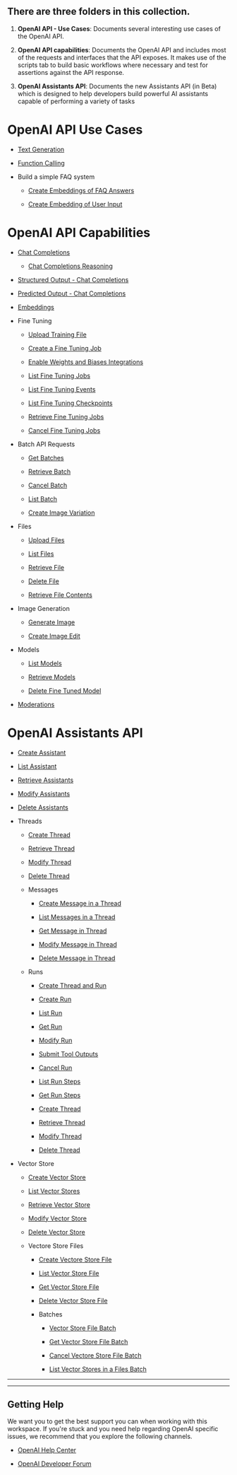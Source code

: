 **There are three folders in this collection.**
-----------------------------------------------

1.  **OpenAI API - Use Cases**: Documents several interesting use cases of the OpenAI API.

2.  **OpenAI API capabilities**: Documents the OpenAI API and includes most of the requests and interfaces that the API exposes. It makes use of the scripts tab to build basic workflows where necessary and test for assertions against the API response.

3.  **OpenAI Assistants API**: Documents the new Assistants API (in Beta) which is designed to help developers build powerful AI assistants capable of performing a variety of tasks

**OpenAI API Use Cases**
========================

-   [Text Generation](https://www.postman.com/devrel/openai/request/xqcsuot/chat-completions?action=share&source=copy-link&creator=5078742&ctx=documentation)

-   [Function Calling](https://www.postman.com/devrel/openai/request/x65tdyb/chat-completions-with-function-calling?action=share&source=copy-link&creator=5078742&ctx=documentation)

-   Build a simple FAQ system

    -   [Create Embeddings of FAQ Answers](https://www.postman.com/devrel/openai/request/tni6s2k/create-embeddings-of-faq-answers?action=share&source=copy-link&creator=5078742&ctx=documentation)

    -   [Create Embedding of User Input](https://www.postman.com/devrel/openai/request/mmo8o9u/create-embedding-of-user-input?action=share&source=copy-link&creator=5078742&ctx=documentation)

OpenAI API Capabilities
=======================

-   [Chat Completions](https://www.postman.com/devrel/openai/request/z1m5sfw/chat-completions?action=share&source=copy-link&creator=5078742&ctx=documentation)

    -   [Chat Completions Reasoning](https://www.postman.com/devrel/openai/request/9ukc9z1/chat-completions-reasoning?action=share&source=copy-link&creator=40440015&ctx=documentation)

-   [Structured Output - Chat Completions](https://www.postman.com/devrel/openai/request/ug5r387/chat-completions-text-generation?action=share&source=copy-link&creator=40440015&ctx=documentation)

-   [Predicted Output - Chat Completions](https://www.postman.com/devrel/openai/request/cvvwqox/chat-completions-text-generation?action=share&source=copy-link&creator=40440015&ctx=documentation)

-   [Embeddings](https://www.postman.com/devrel/openai/request/o51r0bp/embeddings?action=share&source=copy-link&creator=5078742&ctx=documentation)

-   Fine Tuning

    -   [Upload Training File](https://www.postman.com/devrel/openai/request/aat4yv1/upload-training-file?action=share&source=copy-link&creator=5078742&ctx=documentation)

    -   [Create a Fine Tuning Job](https://www.postman.com/devrel/openai/request/lyz6y8a/create-fine-tuning-job?action=share&source=copy-link&creator=5078742&ctx=documentation)

    -   [Enable Weights and Biases Integrations](https://www.postman.com/devrel/openai/request/ndutt0y/enable-weights-and-biases-integration?action=share&source=copy-link&creator=5078742&ctx=documentation)

    -   [List Fine Tuning Jobs](https://www.postman.com/devrel/openai/request/l2zxkvt/list-fine-tuning-jobs?action=share&source=copy-link&creator=5078742&ctx=documentation)

    -   [List Fine Tuning Events](https://www.postman.com/devrel/openai/request/fp95wua/list-fine-tuning-events?action=share&source=copy-link&creator=5078742&ctx=documentation)

    -   [List Fine Tuning Checkpoints](https://www.postman.com/devrel/openai/request/33whmks/list-fine-tuning-checkpoints?action=share&source=copy-link&creator=5078742&ctx=documentation)

    -   [Retrieve Fine Tuning Jobs](https://www.postman.com/devrel/openai/request/kbdjtu8/retrieve-fine-tuning-jobs?action=share&source=copy-link&creator=5078742&ctx=documentation)

    -   [Cancel Fine Tuning Jobs](https://www.postman.com/devrel/openai/request/q0quai9/cancel-fine-tuning-jobs?action=share&source=copy-link&creator=5078742&ctx=documentation)

-   Batch API Requests

    -   [Get Batches](https://www.postman.com/devrel/openai/request/usyj5nr/get-batches?action=share&source=copy-link&creator=5078742&ctx=documentation)

    -   [Retrieve Batch](https://www.postman.com/devrel/openai/request/0toz44d/retrieve-batch?action=share&source=copy-link&creator=5078742&ctx=documentation)

    -   [Cancel Batch](https://www.postman.com/devrel/openai/request/c9zmbrq/cancel-batch?action=share&source=copy-link&creator=5078742&ctx=documentation)

    -   [List Batch](https://www.postman.com/devrel/openai/request/ayowh6p/list-batch?action=share&source=copy-link&creator=5078742&ctx=documentation)

    -   [Create Image Variation](https://www.postman.com/devrel/openai/request/6ffvuh8/create-image-variation?action=share&source=copy-link&creator=5078742&ctx=documentation)

-   Files

    -   [Upload Files](https://www.postman.com/devrel/openai/request/rixfdg5/upload-files?action=share&source=copy-link&creator=5078742&ctx=documentation)

    -   [List Files](https://www.postman.com/devrel/openai/request/xgnko2p/list-files?action=share&source=copy-link&creator=5078742&ctx=documentation)

    -   [Retrieve File](https://www.postman.com/devrel/openai/request/1e1ogge/retrieve-file?action=share&source=copy-link&creator=5078742&ctx=documentation)

    -   [Delete File](https://www.postman.com/devrel/openai/request/e4ogrmh/delete-file?action=share&source=copy-link&creator=5078742&ctx=documentation)

    -   [Retrieve File Contents](https://www.postman.com/devrel/openai/request/seq7fpr/retrieve-file-contents?action=share&source=copy-link&creator=5078742&ctx=documentation)

-   Image Generation

    -   [Generate Image](https://www.postman.com/devrel/openai/request/riub8s3/generate-image?action=share&source=copy-link&creator=5078742&ctx=documentation)

    -   [Create Image Edit](https://www.postman.com/devrel/openai/request/8c7f7d8/create-image-edit?action=share&source=copy-link&creator=5078742&ctx=documentation)

-   Models

    -   [List Models](https://www.postman.com/devrel/openai/request/1p8b6v6/list-models?action=share&source=copy-link&creator=5078742&ctx=documentation)

    -   [Retrieve Models](https://www.postman.com/devrel/openai/request/ns0dwtr/retrieve-models?action=share&source=copy-link&creator=5078742&ctx=documentation)

    -   [Delete Fine Tuned Model](https://www.postman.com/devrel/openai/request/0ketmr9/delete-fine-tuned-model?action=share&source=copy-link&creator=5078742&ctx=documentation)

-   [Moderations](https://www.postman.com/devrel/openai/request/6quoxk9/moderations?action=share&source=copy-link&creator=5078742&ctx=documentation)

OpenAI Assistants API
=====================

-   [Create Assistant](https://www.postman.com/devrel/openai/request/clib2ud/create-assistant?action=share&source=copy-link&creator=5078742&ctx=documentation)

-   [List Assistant](https://www.postman.com/devrel/openai/request/vvly6fi/list-assistants?action=share&source=copy-link&creator=5078742&ctx=documentation)

-   [Retrieve Assistants](https://www.postman.com/devrel/openai/request/ijtxfc3/retrieve-assistants?action=share&source=copy-link&creator=5078742&ctx=documentation)

-   [Modify Assistants](https://www.postman.com/devrel/openai/request/13183464-f11b5312-5201-4af0-9733-cf30662b2c28?action=share&source=copy-link&creator=5078742&ctx=documentation)

-   [Delete Assistants](https://www.postman.com/devrel/openai/request/13183464-21b031b2-6a14-4ea8-9cec-72571edeeaef?action=share&source=copy-link&creator=5078742&ctx=documentation)

-   Threads

    -   [Create Thread](https://www.postman.com/devrel/openai/request/7i3zquh/create-thread?action=share&source=copy-link&creator=5078742&ctx=documentation)

    -   [Retrieve Thread](https://www.postman.com/devrel/openai/request/13183464-1afecebb-dcd8-422d-9134-3dfda0a37696?action=share&source=copy-link&creator=5078742&ctx=documentation)

    -   [Modify Thread](https://www.postman.com/devrel/openai/request/13183464-d2a14163-8517-4da7-acc9-c1c5ed8dd480?action=share&source=copy-link&creator=5078742&ctx=documentation)

    -   [Delete Thread](https://www.postman.com/devrel/openai/request/13183464-9f769a5b-58d0-4a52-b7c9-d1772d2989ab?action=share&source=copy-link&creator=5078742&ctx=documentation)

    -   Messages

        -   [Create Message in a Thread](https://www.postman.com/devrel/openai/request/yr8dk7b/create-message-in-a-thread?action=share&source=copy-link&creator=5078742&ctx=documentation)

        -   [List Messages in a Thread](https://www.postman.com/devrel/openai/request/v5529lf/list-messages-in-a-thread?action=share&source=copy-link&creator=5078742&ctx=documentation)

        -   [Get Message in Thread](https://www.postman.com/devrel/openai/request/7cql7ma/get-message-in-thread?action=share&source=copy-link&creator=5078742&ctx=documentation)

        -   [Modify Message in Thread](https://www.postman.com/devrel/openai/request/45p5h7p/modify-message-in-thread?action=share&source=copy-link&creator=5078742&ctx=documentation)

        -   [Delete Message in Thread](https://www.postman.com/devrel/openai/request/13183464-896019ed-3e96-4410-9c20-316519ed771c?action=share&source=copy-link&creator=5078742&ctx=documentation)

    -   Runs

        -   [Create Thread and Run](https://www.postman.com/devrel/openai/request/ox2r344/create-thread-and-run?action=share&source=copy-link&creator=5078742&ctx=documentation)

        -   [Create Run](https://www.postman.com/devrel/openai/request/kivksuw/create-run?action=share&source=copy-link&creator=5078742&ctx=documentation)

        -   [List Run](https://www.postman.com/devrel/openai/request/13183464-896b5cc4-095f-4cfd-8991-cb0bf376dd68?action=share&source=copy-link&creator=5078742&ctx=documentation)

        -   [Get Run](https://www.postman.com/devrel/openai/request/13183464-aca95589-be99-433e-8ade-8da750cd5880?action=share&source=copy-link&creator=5078742&ctx=documentation)

        -   [Modify Run](https://www.postman.com/devrel/openai/request/13183464-42914896-b918-4292-8f42-f1dbbabce670?action=share&source=copy-link&creator=5078742&ctx=documentation)

        -   [Submit Tool Outputs](https://www.postman.com/devrel/openai/request/13183464-2acc62e5-f7a3-46aa-b280-c0a437deaddd?action=share&source=copy-link&creator=5078742&ctx=documentation)

        -   [Cancel Run](https://www.postman.com/devrel/openai/request/13183464-41bf75a5-8858-4065-b352-e9b01e5ed614?action=share&source=copy-link&creator=5078742&ctx=documentation)

        -   [List Run Steps](https://www.postman.com/devrel/openai/request/13183464-b6f2c46f-6452-4537-9abb-3399f018129a?action=share&source=copy-link&creator=5078742&ctx=documentation)

        -   [Get Run Steps](https://www.postman.com/devrel/openai/request/13183464-b4b82005-2019-4654-b366-4a91e2403c5b?action=share&source=copy-link&creator=5078742&ctx=documentation)

        -   [Create Thread](https://www.postman.com/devrel/openai/request/7i3zquh/create-thread?action=share&source=copy-link&creator=5078742&ctx=documentation)

        -   [Retrieve Thread](https://www.postman.com/devrel/openai/request/3hxjbdy/retrieve-thread?action=share&source=copy-link&creator=5078742&ctx=documentation)

        -   [Modify Thread](https://www.postman.com/devrel/openai/request/l58xz2x/modify-thread?action=share&source=copy-link&creator=5078742&ctx=documentation)

        -   [Delete Thread](https://www.postman.com/devrel/openai/request/6bce2v2/delete-thread?action=share&source=copy-link&creator=5078742&ctx=documentation)

-   Vector Store

    -   [Create Vector Store](https://www.postman.com/devrel/openai/request/4f23w75/create-vector-store?action=share&source=copy-link&creator=5078742&ctx=documentation)

    -   [List Vector Stores](https://www.postman.com/devrel/openai/request/13183464-7b8692b4-3cba-4cd5-8c95-16f522ce1fc7?action=share&source=copy-link&creator=5078742&ctx=documentation)

    -   [Retrieve Vector Store](https://www.postman.com/devrel/openai/request/13183464-741392e9-4db0-4eaf-a895-c032fdf25e4c?action=share&source=copy-link&creator=5078742&ctx=documentation)

    -   [Modify Vector Store](https://www.postman.com/devrel/openai/request/13183464-b65844bb-07fc-489b-b8c4-10d2a1be4b49?action=share&source=copy-link&creator=5078742&ctx=documentation)

    -   [Delete Vector Store](https://www.postman.com/devrel/openai/request/13183464-e5e58ddb-127b-491b-9dd9-8cd4d942368a?action=share&source=copy-link&creator=5078742&ctx=documentation)

    -   Vectore Store Files

        -   [Create Vectore Store File](https://www.postman.com/devrel/openai/request/cfi9sn5/create-vector-store-file?action=share&source=copy-link&creator=5078742&ctx=documentation)

        -   [List Vector Store File](https://www.postman.com/devrel/openai/request/mu44w08/list-vector-store-file?action=share&source=copy-link&creator=5078742&ctx=documentation)

        -   [Get Vector Store File](https://www.postman.com/devrel/openai/request/gz7wx0x/get-vector-store-file?action=share&source=copy-link&creator=5078742&ctx=documentation)

        -   [Delete Vector Store File](https://www.postman.com/devrel/openai/request/13183464-c2986e32-db57-4cc6-8c1c-cc5f08a35586?action=share&source=copy-link&creator=5078742&ctx=documentation)

        -   Batches

            -   [Vector Store File Batch](https://www.postman.com/devrel/openai/request/o8eu86g/vector-store-file-batch?action=share&source=copy-link&creator=5078742&ctx=documentation)

            -   [Get Vector Store File Batch](https://www.postman.com/devrel/openai/request/13183464-94431874-72e3-4516-8447-28570283b47b?action=share&source=copy-link&creator=5078742&ctx=documentation)

            -   [Cancel Vectore Store File Batch](https://www.postman.com/devrel/openai/request/13183464-c31b8300-f4f1-45a9-bb93-2b87401989d0?action=share&source=copy-link&creator=5078742&ctx=documentation)

            -   [List Vector Stores in a Files Batch](https://www.postman.com/devrel/openai/request/13183464-a6ed0a7d-3334-41cb-a968-431b1baf0762?action=share&source=copy-link&creator=5078742&ctx=documentation)

* * * * *

* * * * *

Getting Help
------------

We want you to get the best support you can when working with this workspace. If you're stuck and you need help regarding OpenAI specific issues, we recommend that you explore the following channels.

-   [OpenAI Help Center](https://help.openai.com/en/)

-   [OpenAI Developer Forum](https://community.openai.com/)
